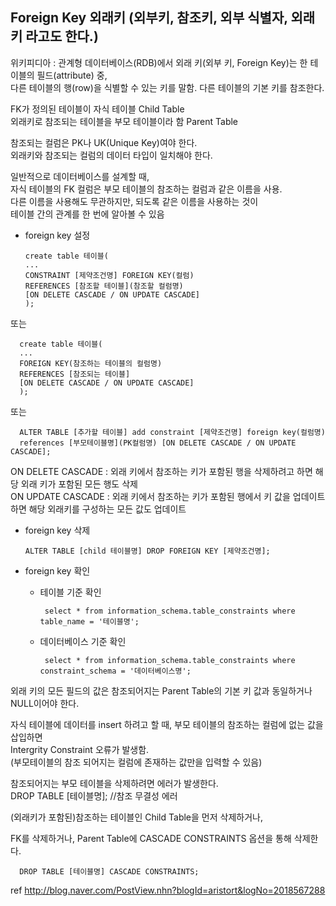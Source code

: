## Foreign Key 외래키 (외부키, 참조키, 외부 식별자, 외래키 라고도 한다.)

위키피디아 : 관계형 데이터베이스(RDB)에서 외래 키(외부 키, Foreign Key)는 한 테이블의 필드(attribute) 중, <br>
다른 테이블의 행(row)을 식별할 수 있는 키를 말함. 다른 테이블의 기본 키를 참조한다.

FK가 정의된 테이블이 자식 테이블 Child Table<br>
외래키로 참조되는 테이블을 부모 테이블이라 함 Parent Table

참조되는 컬럼은 PK나 UK(Unique Key)여야 한다.<br>
외래키와 참조되는 컬럼의 데이터 타입이 일치해야 한다.

일반적으로 데이터베이스를 설계할 때,<br>
자식 테이블의 FK 컬럼은 부모 테이블의 참조하는 컬럼과 같은 이름을 사용.<br>
다른 이름을 사용해도 무관하지만, 되도록 같은 이름을 사용하는 것이<br>
테이블 간의 관계를 한 번에 알아볼 수 있음

- foreign key 설정

      create table 테이블(
      ...
      CONSTRAINT [제약조건명] FOREIGN KEY(컬럼)
      REFERENCES [참조할 테이블](참조할 컬럼명)
      [ON DELETE CASCADE / ON UPDATE CASCADE]
      );

또는

      create table 테이블(
      ...
      FOREIGN KEY(참조하는 테이블의 컬럼명)
      REFERENCES [참조되는 테이블]
      [ON DELETE CASCADE / ON UPDATE CASCADE]
      );
      
또는 

      ALTER TABLE [추가할 테이블] add constraint [제약조건명] foreign key(컬럼명)
      references [부모테이블명](PK컬럼명) [ON DELETE CASCADE / ON UPDATE CASCADE];

ON DELETE CASCADE : 외래 키에서 참조하는 키가 포함된 행을 삭제하려고 하면 해당 외래 키가 포함된 모든 행도 삭제<br>
ON UPDATE CASCADE : 외래 키에서 참조하는 키가 포함된 행에서 키 값을 업데이트하면 해당 외래키를 구성하는 모든 값도 업데이트

- foreign key 삭제

      ALTER TABLE [child 테이블명] DROP FOREIGN KEY [제약조건명];

- foreign key 확인
   - 테이블 기준 확인

          select * from information_schema.table_constraints where table_name = '테이블명';

   - 데이터베이스 기준 확인

          select * from information_schema.table_constraints where constraint_schema = '데이터베이스명';

외래 키의 모든 필드의 값은 참조되어지는 Parent Table의 기본 키 값과 동일하거나 NULL이어야 한다.

자식 테이블에 데이터를 insert 하려고 할 때, 부모 테이블의 참조하는 컬럼에 없는 값을 삽입하면<br>
Intergrity Constraint 오류가 발생함.<br>
(부모테이블의 참조 되어지는 컬럼에 존재하는 값만을 입력할 수 있음)

참조되어지는 부모 테이블을 삭제하려면 에러가 발생한다.<br>
DROP TABLE [테이블명]; //참조 무결성 에러

(외래키가 포함된)참조하는 테이블인 Child Table을 먼저 삭제하거나,

FK를 삭제하거나,
Parent Table에 CASCADE CONSTRAINTS 옵션을 통해 삭제한다.

      DROP TABLE [테이블명] CASCADE CONSTRAINTS;


ref http://blog.naver.com/PostView.nhn?blogId=aristort&logNo=2018567288
